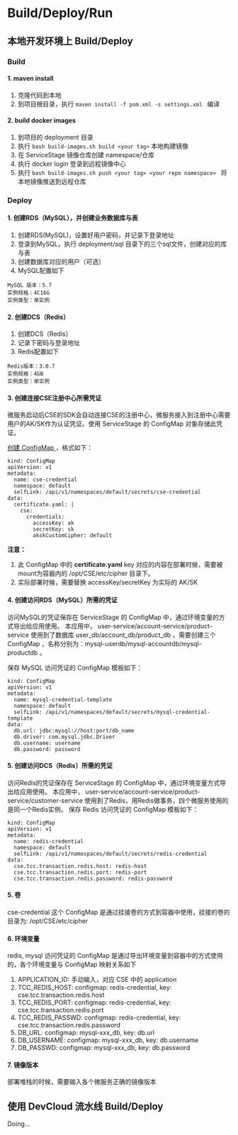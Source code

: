 # Build/Deploy/Run
## 本地开发环境上 Build/Deploy
### Build
#### 1. maven install
1. 克隆代码到本地
2. 到项目根目录，执行 ```maven install -f pom.xml -s settings.xml ``` 编译

#### 2. build docker images
1. 到项目的 deployment 目录
2. 执行 ```bash build-images.sh build <your tag>``` 本地构建镜像
3. 在 ServiceStage 镜像仓库创建 namespace/仓库 
4. 执行 docker login 登录到远程镜像中心
5. 执行 ```bash build-images.sh push <your tag> <your repo namespace> ``` 将本地镜像推送到远程仓库

### Deploy
#### 1. 创建RDS（MySQL），并创建业务数据库与表
1. 创建RDS(MySQL)，设置好用户密码，并记录下登录地址
2. 登录到MySQL，执行 deployment/sql 目录下的三个sql文件，创建对应的库与表
3. 创建数据库对应的用户（可选）
4. MySQL配置如下
```
MySQL 版本：5.7
实例规格：4C16G
实例类型：单实例
```

#### 2. 创建DCS（Redis）
1. 创建DCS（Redis）
2. 记录下密码与登录地址
3. Redis配置如下
```
Redis版本：3.0.7
实例规格：4GB
实例类型：单实例
```

#### 3. 创建连接CSE注册中心所需凭证
微服务启动后CSE的SDK会自动连接CSE的注册中心，微服务接入到注册中心需要用户的AK/SK作为认证凭证。使用 ServiceStage 的 ConfigMap 对象存储此凭证。

[创建 ConfigMap ](https://servicestage.huaweicloud.com/servicestage/#/stage/configs/newcreate/596aeb28-de26-11e7-a506-0255ac101e21/clusterName/default/configsName/create)，格式如下：

```
kind: ConfigMap
apiVersion: v1
metadata:
  name: cse-credential
  namespace: default
  selfLink: /api/v1/namespaces/default/secrets/cse-credential
data:
  certificate.yaml: |
    cse:
      credentials:
        accessKey: ak
        secretKey: sk
        akskCustomCipher: default  
```

**注意：**
1. 此 ConfigMap 中的 **certificate.yaml** key 对应的内容在部署时候，需要被mount为容器内的 /opt/CSE/etc/cipher 目录下。
2. 实际部署时候，需要替换 accessKey/secretKey 为实际的 AK/SK

#### 4. 创建访问RDS（MySQL）所需的凭证
访问MySQL的凭证保存在 ServiceStage 的 ConfigMap 中，通过环境变量的方式导出给应用使用。
本应用中， user-service/account-service/product-service 使用到了数据库 user_db/account_db/product_db ，需要创建三个 ConfigMap ，名称分别为：mysql-userdb/mysql-accountdb/mysql-productdb 。

保存 MySQL 访问凭证的 ConfigMap 模板如下：

```
kind: ConfigMap
apiVersion: v1
metadata:
  name: mysql-credential-template
  namespace: default
  selfLink: /api/v1/namespaces/default/secrets/mysql-credential-template
data:
  db.url: jdbc:mysql://host:port/db_name
  db.driver: com.mysql.jdbc.Driver
  db.username: username
  db.password: password
```

#### 5. 创建访问DCS（Redis）所需的凭证
访问Redis的凭证保存在 ServiceStage 的 ConfigMap 中，通过环境变量方式导出给应用使用。
本应用中， user-service/account-service/product-service/customer-service 使用到了Redis，用Redis做事务，四个微服务使用的是同一个Redis实例。
保存 Redis 访问凭证的 ConfigMap 模板如下：

```
kind: ConfigMap
apiVersion: v1
metadata:
  name: redis-credential
  namespace: default
  selfLink: /api/v1/namespaces/default/secrets/redis-credential
data:
  cse.tcc.transaction.redis.host: redis-host
  cse.tcc.transaction.redis.port: redis-port
  cse.tcc.transaction.redis.password: redis-password

```
#### 5. 卷
cse-credential 这个 ConfigMap 是通过挂接卷的方式到容器中使用，挂接的卷的目录为: /opt/CSE/etc/cipher

#### 6. 环境变量
redis, mysql 访问凭证的 ConfigMap 是通过导出环境变量到容器中的方式使用的，各个环境变量与 ConfigMap 映射关系如下

1. APPLICATION_ID: 手动输入，对应 CSE 中的 application 
2. TCC_REDIS_HOST: configmap: redis-credential, key: cse.tcc.transaction.redis.host
3. TCC_REDIS_PORT: configmap: redis-credential, key: cse.tcc.transaction.redis.port
4. TCC_REDIS_PASSWD: configmap: redis-credential, key: cse.tcc.transaction.redis.password
5. DB_URL: configmap: mysql-xxx_db, key: db.url
6. DB_USERNAME: configmap: mysql-xxx_db, key: db.username
7. DB_PASSWD: configmap: mysql-xxx_db, key: db.password

#### 7. 镜像版本
部署堆栈的时候，需要输入各个微服务正确的镜像版本

## 使用 DevCloud 流水线 Build/Deploy
Doing...